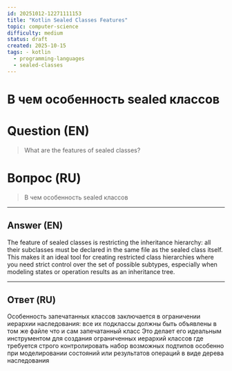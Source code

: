 ```yaml
---
id: 20251012-12271111153
title: "Kotlin Sealed Classes Features"
topic: computer-science
difficulty: medium
status: draft
created: 2025-10-15
tags: - kotlin
  - programming-languages
  - sealed-classes
---
```

# В чем особенность sealed классов

# Question (EN)
> What are the features of sealed classes?

# Вопрос (RU)
> В чем особенность sealed классов

---

## Answer (EN)

The feature of sealed classes is restricting the inheritance hierarchy: all their subclasses must be declared in the same file as the sealed class itself. This makes it an ideal tool for creating restricted class hierarchies where you need strict control over the set of possible subtypes, especially when modeling states or operation results as an inheritance tree.

---

## Ответ (RU)

Особенность запечатанных классов заключается в ограничении иерархии наследования: все их подклассы должны быть объявлены в том же файле что и сам запечатанный класс Это делает его идеальным инструментом для создания ограниченных иерархий классов где требуется строго контролировать набор возможных подтипов особенно при моделировании состояний или результатов операций в виде дерева наследования

